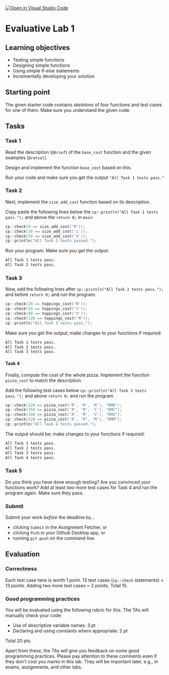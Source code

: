 [![Open in Visual Studio Code](https://classroom.github.com/assets/open-in-vscode-c66648af7eb3fe8bc4f294546bfd86ef473780cde1dea487d3c4ff354943c9ae.svg)](https://classroom.github.com/online_ide?assignment_repo_id=7615409&assignment_repo_type=AssignmentRepo)
# Evaluative Lab 1

## Learning objectives

* Testing simple functions
* Designing simple functions
* Using simple if-else statements
* Incrementally developing your solution

## Starting point

The given starter code contains *skeletons* of four functions and test cases for one of them. Make sure you understand the given code.

## Tasks

### Task 1

Read the description (`@brief`) of the `base_cost` function and the given examples (`@retval`).

Design and implement the function `base_cost` based on this.

Run your code and make sure you get the output `"All Task 1 tests pass."`

### Task 2

Next, implement the `size_add_cost` function based on its description.

Copy paste the following lines below the `cp::println("All Task 1 tests pass.");` and above the `return 0;` in `main`:

```c++
cp::check(0 == size_add_cost('M'));
cp::check(30 == size_add_cost('L'));
cp::check(50 == size_add_cost('X'));
cp::println("All Task 2 tests passed.");
```

Run your program. Make sure you get the output:
```sh
All Task 1 tests pass.
All Task 2 tests pass.
```

### Task 3

Now, add the following lines after `cp::println("All Task 2 tests pass.");` and before `return 0;` and run the program:

```c++
cp::check(20 == toppings_cost('R'));
cp::check(50 == toppings_cost('C'));
cp::check(80 == toppings_cost('V'));
cp::check(120 == toppings_cost('M'));
cp::println("All Task 3 tests pass.");
```

Make sure you get the output; make changes to your functions if required:
```sh
All Task 1 tests pass.
All Task 2 tests pass.
All Task 3 tests pass.
```

#### Task 4

Finally, compute the cost of the whole pizza. Implement the function `pizza_cost` to match the description.

Add the following test cases below `cp::println("All Task 3 tests pass.");` and above `return 0;` and run the program.

```c++
cp::check(120 == pizza_cost('R', 'M', 'R'), "RMR");
cp::check(150 == pizza_cost('R', 'M', 'C'), "RMC");
cp::check(180 == pizza_cost('R', 'M', 'V'), "RMV");
cp::check(220 == pizza_cost('R', 'M', 'M'), "RMM");
cp::println("All Task 4 tests passed.");
```

The output should be; make changes to your functions if required:

```sh
All Task 1 tests pass.
All Task 2 tests pass.
All Task 3 tests pass.
All Task 4 tests pass.
```

### Task 5

Do you think you have done enough testing? Are you convinced your functions work? Add at least *two* more test cases for Task 4 and run the program again. Make sure they pass.

### Submit

Submit your work *before* the deadline by...

* clicking `Submit` in the Assignment Fetcher, or
* clicking `Push` in your Github Desktop app, or
* running `git push` on the command line.

## Evaluation

### Correctness

Each test case here is worth 1 point. 13 test cases (`cp::check` statements) = 13 points. Adding two more test cases = 2 points. Total 15.

### Good programming practices

You will be evaluated using the following rubric for this. The TAs will manually check your code:

* Use of descriptive variable names: 3 pt
* Declaring and using constants where appropriate: 2 pt

Total 20 pts.

Apart from these, the TAs will give you feedback on some good programming practices. Please pay attention to these comments even if they don't cost you marks in this lab. They will be important later, e.g., in exams, assignments, and other labs.
